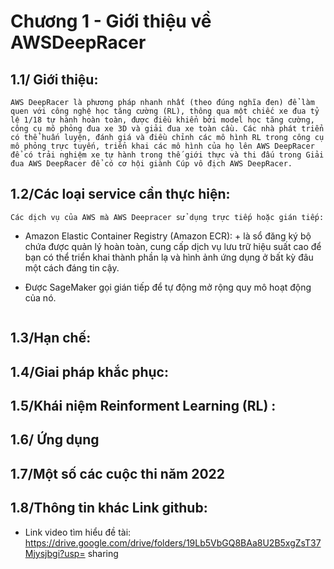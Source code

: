 # Chương 1 - Giới thiệu về AWSDeepRacer
## 1.1/ Giới thiệu:
    AWS DeepRacer là phương pháp nhanh nhất (theo đúng nghĩa đen) để làm quen với công nghệ học tăng cường (RL), thông qua một chiếc xe đua tỷ lệ 1/18 tự hành hoàn toàn, được điều khiển bởi model học tăng cường, công cụ mô phỏng đua xe 3D và giải đua xe toàn cầu. Các nhà phát triển có thể huấn luyện, đánh giá và điều chỉnh các mô hình RL trong công cụ mô phỏng trực tuyến, triển khai các mô hình của họ lên AWS DeepRacer để có trải nghiệm xe tự hành trong thế giới thực và thi đấu trong Giải đua AWS DeepRacer để có cơ hội giành Cúp vô địch AWS DeepRacer.
## 1.2/Các loại service cần thực hiện:
    Các dịch vụ của AWS mà AWS Deepracer sử dụng trực tiếp hoặc gián tiếp:
- Amazon Elastic Container Registry (Amazon ECR): + là sổ đăng ký bộ chứa được quản lý hoàn toàn, cung cấp dịch vụ lưu trữ hiệu suất cao để bạn có thể triển khai thành phần lạ và hình ảnh ứng dụng ở bất kỳ đâu một cách đáng tin cậy.
+ Được SageMaker gọi gián tiếp để tự động mở rộng quy mô hoạt động của nó.
<img scr = "https://github.com/thang1610200/AWS-DeepRacer/blob/main/Ch%C6%B0%C6%A1ng%201%20-%20Gi%E1%BB%9Bi%20thi%E1%BB%87u%20v%E1%BB%81%20AWSDeepRacer/img/AWS%20ECR.png" width = "400">

## 1.3/Hạn chế:

## 1.4/Giai pháp khắc phục:

## 1.5/Khái niệm Reinforment Learning (RL) :

## 1.6/ Ứng dụng 

## 1.7/Một số các cuộc thi năm  2022

## 1.8/Thông tin khác Link github: 
- Link video tìm hiểu đề tài: https://drive.google.com/drive/folders/19Lb5VbGQ8BAa8U2B5xgZsT37Mjysjbgi?usp= sharing